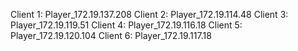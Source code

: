 Client 1: Player_172.19.137.208
Client 2: Player_172.19.114.48
Client 3: Player_172.19.119.51
Client 4: Player_172.19.116.18
Client 5: Player_172.19.120.104
Client 6: Player_172.19.117.18